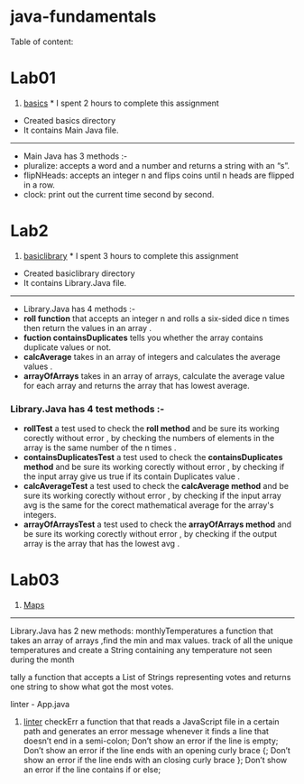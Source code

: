 # java-fundamentals

Table of content:

# Lab01

1. [basics](./basics) * I spent 2 hours to complete this assignment


- Created basics directory 
- It contains Main Java file.

--------------------------------------------------------------

- Main Java has 3 methods :-
- pluralize: accepts a word and a number and returns a string with  an “s”.
- flipNHeads: accepts an integer n and flips coins until n heads are flipped in a row.
- clock: print out the current time second by second. 


# Lab2
1. [basiclibrary](./basiclibrary/lib/src/main/java/basiclibrary/Library.java) * I spent 3 hours to complete this assignment

- Created basiclibrary directory 
- It contains Library.Java file.

--------------------------------------------------------------

- Library.Java  has 4 methods :-
- **roll function**  that accepts an integer n and rolls a six-sided dice n times then return the values in an array .
- **fuction containsDuplicates** tells you whether the array contains duplicate values or not.
- **calcAverage** takes in an array of integers and calculates the average values .
- **arrayOfArrays** takes in an array of arrays, calculate the average value for each array and returns the array that has lowest average.

### Library.Java  has 4 test methods :-
- **rollTest** a test used to check the **roll  method** and be sure its working corectly without error , by checking the numbers of elements in the array is the same number of the n times .
- **containsDuplicatesTest** a test used to check the **containsDuplicates  method** and be sure its working corectly without error , by checking if the input array give us true  if its contain Duplicates value .
- **calcAverageTest** a test used to check the **calcAverage  method** and be sure its working corectly without error , by checking if the input array avg is the same for the corect mathematical average for the array's integers.
- **arrayOfArraysTest** a test used to check the **arrayOfArrays  method** and be sure its working corectly without error , by checking if the output  array is the array that has the lowest avg . 

# Lab03

1. [Maps](./basiclibrary/lib/src/main/java/basiclibrary/Library.java) 

--------------------------------------------------------------
Library.Java has 2 new methods:
monthlyTemperatures a function that takes an array of arrays ,find the min and max values. track of all the unique temperatures and create a String containing any temperature not seen during the month

tally a function that accepts a List of Strings representing votes and returns one string to show what got the most votes.


linter - App.java
1. [linter](./linter/app/src/main/java/linter/App.java) 
checkErr a function that that reads a JavaScript file in a certain path and generates an error message whenever it finds a line that doesn’t end in a semi-colon;
Don’t show an error if the line is empty; Don’t show an error if the line ends with an opening curly brace {; Don’t show an error if the line ends with an closing curly brace }; Don’t show an error if the line contains if or else;


